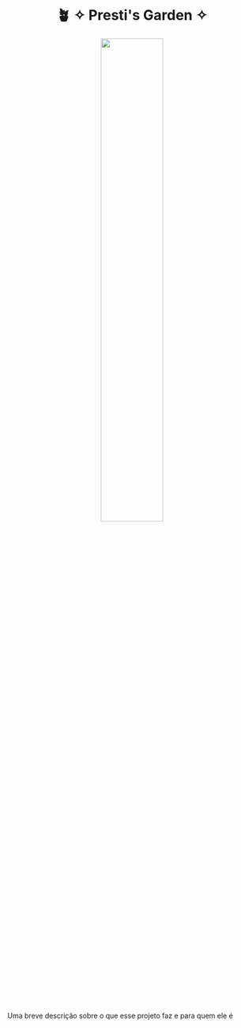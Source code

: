 <div align="center">
  <h1>🪴 ✧ Presti's Garden ✧</h1>
  <img src="https://i.pinimg.com/564x/83/6e/6b/836e6bdba6666a160138b7bd3d98af17.jpg" width=50%/>
</div>


<p> Uma breve descrição sobre o que esse projeto faz e para quem ele é </p>



<!--
**prestissimogarden/prestissimogarden** is a ✨ _special_ ✨ repository because its `README.md` (this file) appears on your GitHub profile.

Here are some ideas to get you started:

- 🔭 I’m currently working on ...
- 🌱 I’m currently learning ...
- 👯 I’m looking to collaborate on ...
- 🤔 I’m looking for help with ...
- 💬 Ask me about ...
- 📫 How to reach me: ...
- 😄 Pronouns: ...
- ⚡ Fun fact: ...
-->
